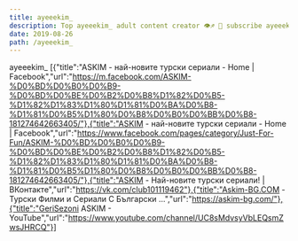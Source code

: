 ```yaml
---
title: ayeeekim_
description: Top ayeeekim_ adult content creator 👁♐️ 👑 subscribe ayeeekim_ to my porn site below IG ayeeekim_
date: 2019-08-26
path: /ayeeekim_
---
```


ayeeekim_
[{"title":"ASKIM - най-новите турски сериали - Home | Facebook","url":"https://m.facebook.com/ASKIM-%D0%BD%D0%B0%D0%B9-%D0%BD%D0%BE%D0%B2%D0%B8%D1%82%D0%B5-%D1%82%D1%83%D1%80%D1%81%D0%BA%D0%B8-%D1%81%D0%B5%D1%80%D0%B8%D0%B0%D0%BB%D0%B8-181274642663405/"},{"title":"ASKIM - най-новите турски сериали - Home | Facebook","url":"https://www.facebook.com/pages/category/Just-For-Fun/ASKIM-%D0%BD%D0%B0%D0%B9-%D0%BD%D0%BE%D0%B2%D0%B8%D1%82%D0%B5-%D1%82%D1%83%D1%80%D1%81%D0%BA%D0%B8-%D1%81%D0%B5%D1%80%D0%B8%D0%B0%D0%BB%D0%B8-181274642663405/"},{"title":"ASKIM - Най-новите турски сериали! | ВКонтакте","url":"https://vk.com/club101119462"},{"title":"Askim-BG.COM - Турски Филми и Сериали С Български ...","url":"https://askim-bg.com/"},{"title":"GeriSezoni ASKIM - YouTube","url":"https://www.youtube.com/channel/UC8sMdvsyVbLEQsmZwsJHRCQ"}]

